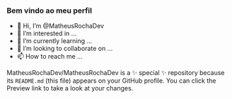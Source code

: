 ### Bem vindo ao meu perfil 

- 👋 Hi, I’m @MatheusRochaDev
- 👀 I’m interested in ...
- 🌱 I’m currently learning ...
- 💞️ I’m looking to collaborate on ...
- 📫 How to reach me ...

MatheusRochaDev/MatheusRochaDev is a ✨ special ✨ repository because its `README.md` (this file) appears on your GitHub profile.
You can click the Preview link to take a look at your changes.
